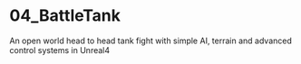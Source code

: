 # 04_BattleTank
An open world head to head tank fight with simple AI, terrain and advanced control systems in Unreal4
